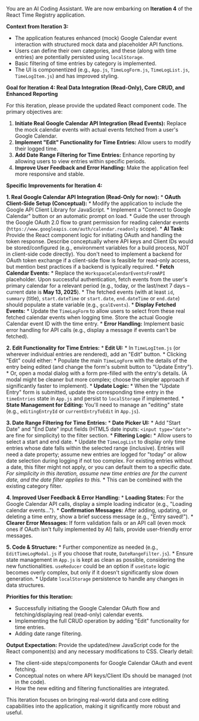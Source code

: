 You are an AI Coding Assistant. We are now embarking on **Iteration 4** of the React Time Registry application.

**Context from Iteration 3:**
* The application features enhanced (mock) Google Calendar event interaction with structured mock data and placeholder API functions.
* Users can define their own categories, and these (along with time entries) are potentially persisted using `localStorage`.
* Basic filtering of time entries by category is implemented.
* The UI is componentized (e.g., `App.js`, `TimeLogForm.js`, `TimeLogList.js`, `TimeLogItem.js`) and has improved styling.

**Goal for Iteration 4: Real Data Integration (Read-Only), Core CRUD, and Enhanced Reporting**

For this iteration, please provide the updated React component code. The primary objectives are:
1.  **Initiate Real Google Calendar API Integration (Read Events):** Replace the mock calendar events with actual events fetched from a user's Google Calendar.
2.  **Implement "Edit" Functionality for Time Entries:** Allow users to modify their logged time.
3.  **Add Date Range Filtering for Time Entries:** Enhance reporting by allowing users to view entries within specific periods.
4.  **Improve User Feedback and Error Handling:** Make the application feel more responsive and stable.

**Specific Improvements for Iteration 4:**

**1. Real Google Calendar API Integration (Read-Only for now):**
    * **OAuth Client-Side Setup (Conceptual):**
        * Modify the application to include the Google API Client Library for JavaScript.
        * Implement a "Connect to Google Calendar" button or an automatic prompt on load.
        * Guide the user through the Google OAuth 2.0 flow to grant permission for reading calendar events (`https://www.googleapis.com/auth/calendar.readonly` scope).
        * **AI Task:** Provide the React component logic for initiating OAuth and handling the token response. Describe conceptually where API keys and Client IDs would be stored/configured (e.g., environment variables for a build process, NOT in client-side code directly). You don't need to implement a backend for OAuth token exchange if a client-side flow is feasible for read-only access, but mention best practices if a backend is typically required.
    * **Fetch Calendar Events:**
        * Replace the `WorkspaceCalendarEventsFromAPI` placeholder. Upon successful authentication, fetch events from the user's primary calendar for a relevant period (e.g., today, or the last/next 7 days – current date is **May 13, 2025**).
        * The fetched events (with at least `id`, `summary` (title), `start.dateTime` or `start.date`, `end.dateTime` or `end.date`) should populate a state variable (e.g., `gcalEvents`).
    * **Display Fetched Events:**
        * Update the `TimeLogForm` to allow users to select from these real fetched calendar events when logging time. Store the actual Google Calendar event ID with the time entry.
    * **Error Handling:** Implement basic error handling for API calls (e.g., display a message if events can't be fetched).

**2. Edit Functionality for Time Entries:**
    * **Edit UI:**
        * In `TimeLogItem.js` (or wherever individual entries are rendered), add an "Edit" button.
        * Clicking "Edit" could either:
            * Populate the main `TimeLogForm` with the details of the entry being edited (and change the form's submit button to "Update Entry").
            * Or, open a modal dialog with a form pre-filled with the entry's details. (A modal might be cleaner but more complex; choose the simpler approach if significantly faster to implement).
    * **Update Logic:**
        * When the "Update Entry" form is submitted, update the corresponding time entry in the `timeEntries` state in `App.js` and persist to `localStorage` if implemented.
    * **State Management for Editing:** You'll need to manage an "editing" state (e.g., `editingEntryId` or `currentEntryToEdit` in `App.js`).

**3. Date Range Filtering for Time Entries:**
    * **Date Picker UI:**
        * Add "Start Date" and "End Date" input fields (HTML5 date inputs: `<input type="date">` are fine for simplicity) to the filter section.
    * **Filtering Logic:**
        * Allow users to select a start and end date.
        * Update the `TimeLogList` to display only time entries whose date falls within the selected range (inclusive). Entries will need a date property; assume new entries are logged for "today" or allow date selection during logging if not too complex. For existing entries without a date, this filter might not apply, or you can default them to a specific date. *For simplicity in this iteration, assume new time entries are for the current date, and the date filter applies to this.*
        * This can be combined with the existing category filter.

**4. Improved User Feedback & Error Handling:**
    * **Loading States:** For the Google Calendar API calls, display a simple loading indicator (e.g., "Loading calendar events...").
    * **Confirmation Messages:** After adding, updating, or deleting a time entry, show a brief success message (e.g., "Entry saved!").
    * **Clearer Error Messages:** If form validation fails or an API call (even mock ones if OAuth isn't fully implemented by AI) fails, provide user-friendly error messages.

**5. Code & Structure:**
    * Further componentize as needed (e.g., `EditTimeLogModal.js` if you choose that route, `DateRangeFilter.js`).
    * Ensure state management in `App.js` is kept as clean as possible, considering the new functionalities. `useReducer` could be an option if `useState` logic becomes overly complex, but only if it doesn't significantly slow down generation.
    * Update `localStorage` persistence to handle any changes in data structures.

**Priorities for this Iteration:**
* Successfully initiating the Google Calendar OAuth flow and fetching/displaying real (read-only) calendar events.
* Implementing the full CRUD operation by adding "Edit" functionality for time entries.
* Adding date range filtering.

**Output Expectation:**
Provide the updated/new JavaScript code for the React component(s) and any necessary modifications to CSS. Clearly detail:
* The client-side steps/components for Google Calendar OAuth and event fetching.
* Conceptual notes on where API keys/Client IDs should be managed (not in the code).
* How the new editing and filtering functionalities are integrated.

This iteration focuses on bringing real-world data and core editing capabilities into the application, making it significantly more robust and useful.
